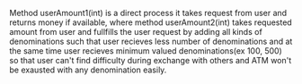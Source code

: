 Method userAmount1(int) is a direct process it takes request from user and returns money if available, where method userAmount2(int) takes requested amount from user and fullfills the user request by adding all kinds of denominations such that user recieves less number of denominations and at the same time user recieves minimum valued denominations(ex 100, 500) so that user can't find difficulty during exchange with others and ATM won't be exausted with any denomination easily.

